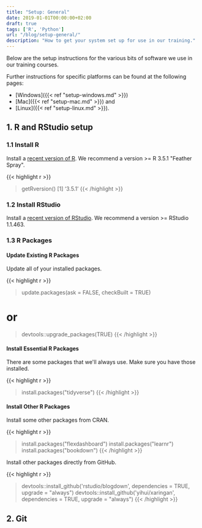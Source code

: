 ```yaml
---
title: "Setup: General"
date: 2019-01-01T00:00:00+02:00
draft: true
tags: ['R', 'Python']
url: "/blog/setup-general/"
description: "How to get your system set up for use in our training."
---
```


Below are the setup instructions for the various bits of software we use in our training courses.

Further instructions for specific platforms can be found at the following pages:

- [Windows]({{< ref "setup-windows.md" >}})
- [Mac]({{< ref "setup-mac.md" >}}) and
- [Linux]({{< ref "setup-linux.md" >}}).


## 1. R and RStudio setup

### 1.1 Install R

Install a [recent version of R](https://cloud.r-project.org/). We recommend a version >= R 3.5.1 "Feather Spray".

{{< highlight r >}}
> getRversion()
[1] ‘3.5.1’
{{< /highlight >}}

### 1.2 Install RStudio

Install a [recent version of RStudio](https://www.rstudio.com/products/rstudio/download/#download). We recommend a version >= RStudio 1.1.463.

### 1.3 R Packages

#### Update Existing R Packages

Update all of your installed packages.

{{< highlight r >}}
> update.packages(ask = FALSE, checkBuilt = TRUE)
# or
> devtools::upgrade_packages(TRUE)
{{< /highlight >}}

#### Install Essential R Packages

There are some packages that we'll always use. Make sure you have those installed.

{{< highlight r >}}
> install.packages("tidyverse")
{{< /highlight >}}

#### Install Other R Packages

Install some other packages from CRAN.

{{< highlight r >}}
> install.packages("flexdashboard")
> install.packages("learnr")
> install.packages("bookdown")
{{< /highlight >}}

Install other packages directly from GitHub.

{{< highlight r >}}
> devtools::install_github('rstudio/blogdown', dependencies = TRUE, upgrade = "always")
> devtools::install_github('yihui/xaringan', dependencies = TRUE, upgrade = "always")
{{< /highlight >}}

## 2. Git

<!-- https://arm.rbind.io/prework/github/ -->